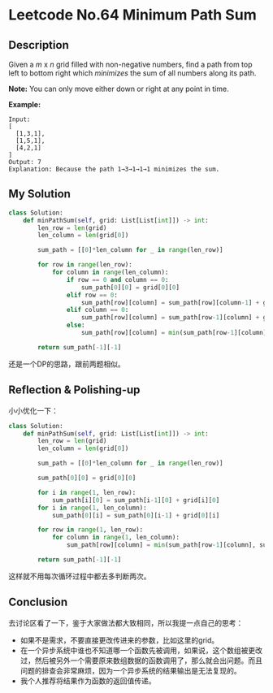 # Leetcode No.64 Minimum Path Sum

## Description

Given a *m* x *n* grid filled with non-negative numbers, find a path from top left to bottom right which *minimizes* the sum of all numbers along its path.

**Note:** You can only move either down or right at any point in time.

**Example:**

```
Input:
[
  [1,3,1],
  [1,5,1],
  [4,2,1]
]
Output: 7
Explanation: Because the path 1→3→1→1→1 minimizes the sum.
```

## My Solution

```python
class Solution:
    def minPathSum(self, grid: List[List[int]]) -> int:
        len_row = len(grid)
        len_column = len(grid[0])

        sum_path = [[0]*len_column for _ in range(len_row)]

        for row in range(len_row):
            for column in range(len_column):
                if row == 0 and column == 0:
                    sum_path[0][0] = grid[0][0]
                elif row == 0:
                    sum_path[row][column] = sum_path[row][column-1] + grid[row][column]
                elif column == 0:
                    sum_path[row][column] = sum_path[row-1][column] + grid[row][column]
                else:
                    sum_path[row][column] = min(sum_path[row-1][column], sum_path[row][column-1]) + grid[row][column]

        return sum_path[-1][-1]
```

还是一个DP的思路，跟前两题相似。



## Reflection & Polishing-up

小小优化一下：

```python
class Solution:
    def minPathSum(self, grid: List[List[int]]) -> int:
        len_row = len(grid)
        len_column = len(grid[0])

        sum_path = [[0]*len_column for _ in range(len_row)]

        sum_path[0][0] = grid[0][0]

        for i in range(1, len_row):
            sum_path[i][0] = sum_path[i-1][0] + grid[i][0]
        for i in range(1, len_column):
            sum_path[0][i] = sum_path[0][i-1] + grid[0][i]

        for row in range(1, len_row):
            for column in range(1, len_column):
                sum_path[row][column] = min(sum_path[row-1][column], sum_path[row][column-1]) + grid[row][column]

        return sum_path[-1][-1]
```

这样就不用每次循环过程中都去多判断两次。

## Conclusion

去讨论区看了一下，鉴于大家做法都大致相同，所以我提一点自己的思考：

- 如果不是需求，不要直接更改传进来的参数，比如这里的grid。
- 在一个异步系统中谁也不知道哪一个函数先被调用，如果说，这个数组被更改过，然后被另外一个需要原来数组数据的函数调用了，那么就会出问题。而且问题的排查会非常麻烦，因为一个异步系统的结果输出是无法复现的。
- 我个人推荐将结果作为函数的返回值传递。